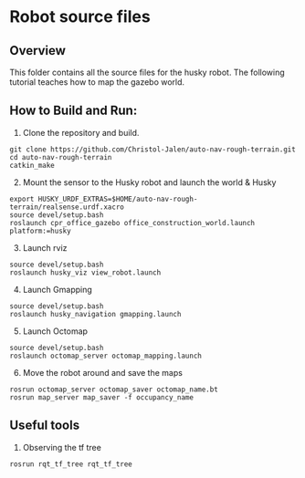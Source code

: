 # Robot source files

## Overview
This folder contains all the source files for the husky robot. The following tutorial teaches how to map the gazebo world.


## How to Build and Run:

1. Clone the repository and build.
```console
git clone https://github.com/Christol-Jalen/auto-nav-rough-terrain.git
cd auto-nav-rough-terrain
catkin_make
```

2. Mount the sensor to the Husky robot and launch the world & Husky

```console
export HUSKY_URDF_EXTRAS=$HOME/auto-nav-rough-terrain/realsense.urdf.xacro
source devel/setup.bash
roslaunch cpr_office_gazebo office_construction_world.launch platform:=husky
```

3. Launch rviz

```console
source devel/setup.bash
roslaunch husky_viz view_robot.launch
```

4. Launch Gmapping

```console
source devel/setup.bash
roslaunch husky_navigation gmapping.launch
```

5. Launch Octomap

```console
source devel/setup.bash
roslaunch octomap_server octomap_mapping.launch
```

6. Move the robot around and save the maps

```console
rosrun octomap_server octomap_saver octomap_name.bt
rosrun map_server map_saver -f occupancy_name
```

## Useful tools

1. Observing the tf tree
```console
rosrun rqt_tf_tree rqt_tf_tree
```
